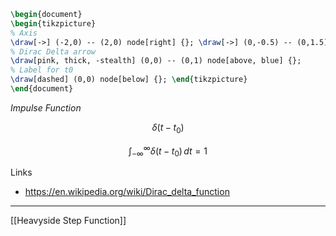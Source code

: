 ```tikz
\begin{document}
\begin{tikzpicture} 
% Axis 
\draw[->] (-2,0) -- (2,0) node[right] {}; \draw[->] (0,-0.5) -- (0,1.5) node[above] {}; 
% Dirac Delta arrow 
\draw[pink, thick, -stealth] (0,0) -- (0,1) node[above, blue] {}; 
% Label for t0 
\draw[dashed] (0,0) node[below] {}; \end{tikzpicture}
\end{document}
```

*Impulse Function*

$$
\delta(t - t_0)
$$

$$
\int_{-\infty}^{\infty} \delta(t - t_0) \, dt = 1
$$






Links

- https://en.wikipedia.org/wiki/Dirac_delta_function

---


[[Heavyside Step Function]]